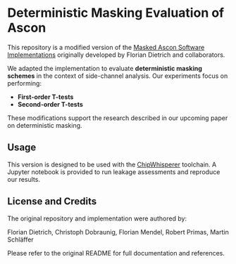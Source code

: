 # Deterministic Masking Evaluation of Ascon

This repository is a modified version of the [Masked Ascon Software Implementations](https://github.com/Infineon/masked-ascon) originally developed by Florian Dietrich and collaborators.

We adapted the implementation to evaluate **deterministic masking schemes** in the context of side-channel analysis. Our experiments focus on performing:
- **First-order T-tests**
- **Second-order T-tests**

These modifications support the research described in our upcoming paper on deterministic masking.

## Usage

This version is designed to be used with the [ChipWhisperer](https://github.com/newaetech/chipwhisperer) toolchain. A Jupyter notebook is provided to run leakage assessments and reproduce our results.

## License and Credits

The original repository and implementation were authored by:

Florian Dietrich, Christoph Dobraunig, Florian Mendel, Robert Primas, Martin Schläffer

Please refer to the original README for full documentation and references.

